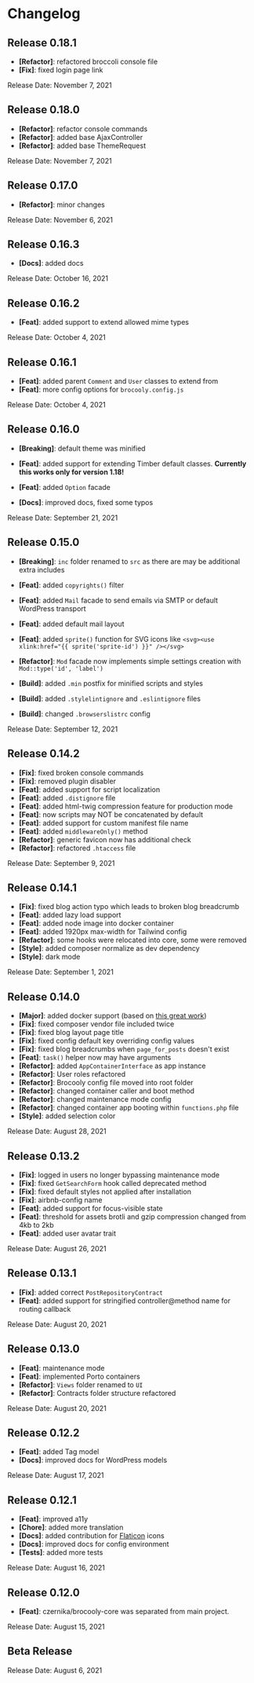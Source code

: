 # Changelog

## Release 0.18.1

* **[Refactor]**: refactored broccoli console file
* **[Fix]**: fixed login page link

Release Date: November 7, 2021

## Release 0.18.0

* **[Refactor]**: refactor console commands
* **[Refactor]**: added base AjaxController
* **[Refactor]**: added base ThemeRequest

Release Date: November 7, 2021

## Release 0.17.0

* **[Refactor]**: minor changes

Release Date: November 6, 2021

## Release 0.16.3

* **[Docs]**: added docs

Release Date: October 16, 2021

## Release 0.16.2

* **[Feat]**: added support to extend allowed mime types

Release Date: October 4, 2021

## Release 0.16.1

* **[Feat]**: added parent `Comment` and `User` classes to extend from
* **[Feat]**: more config options for `brocooly.config.js`

Release Date: October 4, 2021

## Release 0.16.0

* **[Breaking]**: default theme was minified

* **[Feat]**: added support for extending Timber default classes. **Currently this works only for version 1.18!**
* **[Feat]**: added `Option` facade
* **[Docs]**: improved docs, fixed some typos

Release Date: September 21, 2021

## Release 0.15.0

* **[Breaking]**: `inc` folder renamed to `src` as there are may be additional extra includes

* **[Feat]**: added `copyrights()` filter
* **[Feat]**: added `Mail` facade to send emails via SMTP or default WordPress transport
* **[Feat]**: added default mail layout
* **[Feat]**: added `sprite()` function for SVG icons like `<svg><use xlink:href="{{ sprite('sprite-id') }}" /></svg>`
* **[Refactor]**: `Mod` facade now implements simple settings creation with `Mod::type('id', 'label')`
* **[Build]**: added `.min` postfix for minified scripts and styles
* **[Build]**: added `.stylelintignore` and `.eslintignore` files
* **[Build]**: changed `.browserslistrc` config

Release Date: September 12, 2021

## Release 0.14.2

* **[Fix]**: fixed broken console commands
* **[Fix]**: removed plugin disabler
* **[Feat]**: added support for script localization
* **[Feat]**: added `.distignore` file
* **[Feat]**: added html-twig compression feature for production mode
* **[Feat]**: now scripts may NOT be concatenated by default
* **[Feat]**: added support for custom manifest file name
* **[Feat]**: added `middlewareOnly()` method
* **[Refactor]**: generic favicon now has additional check
* **[Refactor]**: refactored `.htaccess` file

Release Date: September 9, 2021

## Release 0.14.1

* **[Fix]**: fixed blog action typo which leads to broken blog breadcrumb
* **[Feat]**: added lazy load support
* **[Feat]**: added node image into docker container
* **[Feat]**: added 1920px max-width for Tailwind config
* **[Refactor]**: some hooks were relocated into core, some were removed
* **[Style]**: added composer normalize as dev dependency
* **[Style]**: dark mode

Release Date: September 1, 2021

## Release 0.14.0

* **[Major]**: added docker support (based on [this great work](https://github.com/urre/wordpress-nginx-docker-compose))
* **[Fix]**: fixed composer vendor file included twice
* **[Fix]**: fixed blog layout page title
* **[Fix]**: fixed config default key overriding config values
* **[Fix]**: fixed blog breadcrumbs when `page_for_posts` doesn't exist
* **[Feat]**: `task()` helper now may have arguments
* **[Refactor]**: added `AppContainerInterface` as app instance
* **[Refactor]**: User roles refactored
* **[Refactor]**: Brocooly config file moved into root folder
* **[Refactor]**: changed container caller and boot method
* **[Refactor]**: changed maintenance mode config
* **[Refactor]**: changed container app booting within `functions.php` file
* **[Style]**: added selection color

Release Date: August 28, 2021

## Release 0.13.2

* **[Fix]**: logged in users no longer bypassing maintenance mode
* **[Fix]**: fixed `GetSearchForm` hook called deprecated method
* **[Fix]**: fixed default styles not applied after installation
* **[Fix]**: airbnb-config name
* **[Feat]**: added support for focus-visible state
* **[Feat]**: threshold for assets brotli and gzip compression changed from 4kb to 2kb
* **[Feat]**: added user avatar trait

Release Date: August 26, 2021

## Release 0.13.1

* **[Fix]**: added correct `PostRepositoryContract`
* **[Feat]**: added support for stringified controller@method name for routing callback

Release Date: August 20, 2021

## Release 0.13.0

* **[Feat]**: maintenance mode
* **[Feat]**: implemented Porto containers
* **[Refactor]**: `Views` folder renamed to `UI`
* **[Refactor]**: Contracts folder structure refactored

Release Date: August 20, 2021

## Release 0.12.2

* **[Feat]**: added Tag model
* **[Docs]**: improved docs for WordPress models

Release Date: August 17, 2021

## Release 0.12.1

* **[Feat]**: improved a11y
* **[Chore]**: added more translation
* **[Docs]**: added contribution for [Flaticon](https://www.flaticon.com/) icons
* **[Docs]**: improved docs for config environment
* **[Tests]**: added more tests

Release Date: August 16, 2021

## Release 0.12.0

* **[Feat]**: czernika/brocooly-core was separated from main project.

Release Date: August 15, 2021

## Beta Release

Release Date: August 6, 2021
